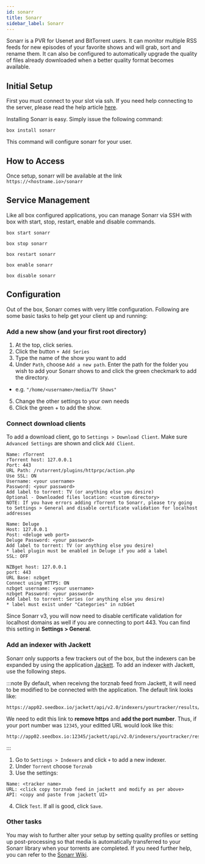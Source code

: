 ```yaml
---
id: sonarr
title: Sonarr
sidebar_label: Sonarr
---
```


Sonarr is a PVR for Usenet and BitTorrent users. It can monitor multiple RSS feeds for new episodes of your favorite shows and will grab, sort and rename them. It can also be configured to automatically upgrade the quality of files already downloaded when a better quality format becomes available.

## Initial Setup

First you must connect to your slot via ssh. If you need help connecting to the server, please read the help article [here](../getting-started/how-do-i-connect.md).

Installing Sonarr is easy. Simply issue the following command:

```plaintext main
box install sonarr
```

This command will configure sonarr for your user.

## How to Access

Once setup, sonarr will be available at the link `https://<hostname.io>/sonarr`


## Service Management

Like all box configured applications, you can manage Sonarr via SSH with box with start, stop, restart, enable and disable commands.

<!--DOCUSAURUS_CODE_TABS-->
<!--Start-->
```plaintext
box start sonarr
```
<!--Stop-->
```plaintext
box stop sonarr
```
<!--Restart-->
```plaintext
box restart sonarr
```
<!--Enable-->
```plaintext
box enable sonarr
```
<!--Disable-->
```plaintext
box disable sonarr
```
<!--END_DOCUSAURUS_CODE_TABS-->

## Configuration

Out of the box, Sonarr comes with very little configuration. Following are some basic tasks to help get your client up and running:

### Add a new show (and your first root directory)

1. At the top, click series.
2. Click the button `+ Add Series`
3. Type the name of the show you want to add
4. Under `Path`, choose `Add a new path`. Enter the path for the folder you wish to add your Sonarr shows to and click the green checkmark to add the directory.
  - e.g. `"/home/<username>/media/TV Shows"`
5. Change the other settings to your own needs
6. Click the green + to add the show.

### Connect download clients
To add a download client, go to `Settings > Download Client`. Make sure `Advanced Settings` are shown and click `Add Client`.

<!--DOCUSAURUS_CODE_TABS-->
<!--rTorrent-->
```plaintext
Name: rTorrent
rTorrent host: 127.0.0.1
Port: 443
URL Path: /rutorrent/plugins/httprpc/action.php
Use SSL: ON
Username: <your username>
Password: <your password>
Add label to torrent: TV (or anything else you desire)
Optional - Downloaded files location: <custom directory>
NOTE: If you have errors adding rTorrent to Sonarr, please try going to Settings > General and disable certificate validation for localhost addresses
```

<!--Deluge (via Web)-->
```plaintext
Name: Deluge
Host: 127.0.0.1
Post: <deluge web port>
Deluge Password: <your password>
Add label to torrent: TV (or anything else you desire)
* label plugin must be enabled in Deluge if you add a label
SSL: OFF
```

<!--nzbGet-->
```plaintext
NZBget host: 127.0.0.1
port: 443
URL Base: nzbget
Connect using HTTPS: ON
nzbget username: <your username>
nzbget Password: <your password>
Add label to torrent: Series (or anything else you desire)
* label must exist under "Categories" in nzbGet
```
<!--END_DOCUSAURUS_CODE_TABS-->

Since Sonarr v3, you will now need to disable certificate validation for localhost domains as well if you are connecting to port 443. You can find this setting in **Settings > General**.

### Add an indexer with Jackett
Sonarr only supports a few trackers out of the box, but the indexers can be expanded by using the application [Jackett](jackett.md). To add an indexer with Jackett, use the following steps.

:::note
By default, when receivng the torznab feed from Jackett, it will need to be modified to be connected with the application. The default link looks like:

```plaintext
https://app02.seedbox.io/jackett/api/v2.0/indexers/yourtracker/results/torznab/
```

We need to edit this link to **remove https** and **add the port number**. Thus, if your port number was `12345`, your editted URL would look like this:

```plaintext
http://app02.seedbox.io:12345/jackett/api/v2.0/indexers/yourtracker/results/torznab/
```
:::

1. Go to `Settings > Indexers` and click `+` to add a new indexer.
2. Under `Torrent` choose `Torznab`
3. Use the settings:
```plaintext main
Name: <tracker name>
URL: <click copy torznab feed in jackett and modify as per above>
API: <copy and paste from jackett UI>
```
4. Click `Test`. If all is good, click `Save`.

### Other tasks

You may wish to further alter your setup by setting quality profiles or setting up post-processing so that media is automatically transferred to your Sonarr library when your torrents are completed. If you need further help, you can refer to the [Sonarr Wiki](https://github.com/Sonarr/Sonarr/wiki).